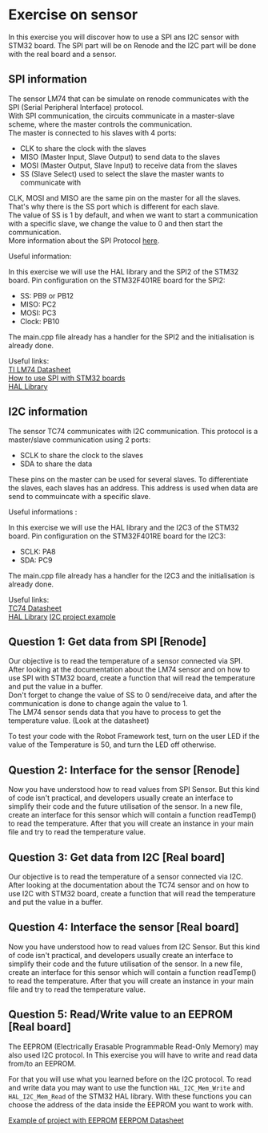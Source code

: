 # Exercise on sensor

In this exercise you will discover how to use a SPI ans I2C sensor with STM32 board.
The SPI part will be on Renode and the I2C part will be done with the real board and a sensor.

## SPI information

The sensor LM74 that can be simulate on renode communicates with the SPI (Serial Peripheral Interface) protocol.  
With SPI communication, the circuits communicate in a master-slave scheme, where the master controls the communication.  
The master is connected to his slaves with 4 ports:

- CLK to share the clock with the slaves
- MISO (Master Input, Slave Output) to send data to the slaves
- MOSI (Master Output, Slave Input) to receive data from the slaves
- SS (Slave Select) used to select the slave the master wants to communicate with

CLK, MOSI and MISO are the same pin on the master for all the slaves.
That's why there is the SS port which is different for each slave.  
The value of SS is 1 by default, and when we want to start a communication with a specific slave, we change the value to 0 and then start the communication.  
More information about the SPI Protocol [here](https://www.circuitbasics.com/basics-of-the-spi-communication-protocol/).

Useful information:  

In this exercise we will use the HAL library and the SPI2 of the STM32 board.
Pin configuration on the STM32F401RE board for the SPI2:

- SS: PB9 or PB12  
- MISO: PC2  
- MOSI: PC3  
- Clock: PB10  

The main.cpp file already has a handler for the SPI2 and the initialisation is already done.

Useful links:  
[TI LM74 Datasheet](https://pdf1.alldatasheet.net/datasheet-pdf/view/9026/NSC/LM74.html)  
[How to use SPI with STM32 boards](https://www.digikey.com/en/maker/projects/getting-started-with-stm32-how-to-use-spi/09eab3dfe74c4d0391aaaa99b0a8ee17)  
[HAL Library](https://www.st.com/resource/en/user_manual/um1725-description-of-stm32f4-hal-and-lowlayer-drivers-stmicroelectronics.pdf)

## I2C information

The sensor TC74 communicates with I2C communication.
This protocol is a master/slave communication using 2 ports:

- SCLK to share the clock to the slaves
- SDA to share the data

These pins on the master can be used for several slaves.
To differentiate the slaves, each slaves has an address.
This address is used when data are send to commuincate with a specific slave.

Useful informations :

In this exercise we will use the HAL library and the I2C3 of the STM32 board.
Pin configuration on the STM32F401RE board for the I2C3:

- SCLK: PA8
- SDA: PC9

The main.cpp file already has a handler for the I2C3 and the initialisation is already done.

Useful links:  
[TC74 Datasheet](https://www.alldatasheet.com/datasheet-pdf/pdf/75085/MICROCHIP/TC74.html)  
[HAL Library](https://www.st.com/resource/en/user_manual/um1725-description-of-stm32f4-hal-and-lowlayer-drivers-stmicroelectronics.pdf)
[I2C project example](https://www.digikey.be/en/maker/projects/getting-started-with-stm32-i2c-example/ba8c2bfef2024654b5dd10012425fa23)  

## Question 1: Get data from SPI [Renode]

Our objective is to read the temperature of a sensor connected via SPI.  
After looking at the documentation about the LM74 sensor and on how to use SPI with STM32 board,
create a function that will read the temperature and put the value in a buffer.  
Don't forget to change the value of SS to 0 send/receive data, and after the communication is done to change again the value to 1.  
The LM74 sensor sends data that you have to process to get the temperature value. (Look at the datasheet)  

To test your code with the Robot Framework test, turn on the user LED if the value of the Temperature is 50, and turn the LED off otherwise.

## Question 2: Interface for the sensor [Renode]

Now you have understood how to read values from SPI Sensor.
But this kind of code isn't practical, and developers usually create an interface to simplify their code and the future utilisation of the sensor.
In a new file, create an interface for this sensor which will contain a function readTemp() to read the temperature.
After that you will create an instance in your main file and try to read the temperature value.  

## Question 3: Get data from I2C [Real board]

Our objective is to read the temperature of a sensor connected via I2C.  
After looking at the documentation about the TC74 sensor and on how to use I2C with STM32 board,
create a function that will read the temperature and put the value in a buffer.  

## Question 4: Interface the sensor [Real board]

Now you have understood how to read values from I2C Sensor.
But this kind of code isn't practical, and developers usually create an interface to simplify their code and the future utilisation of the sensor.
In a new file, create an interface for this sensor which will contain a function readTemp() to read the temperature.
After that you will create an instance in your main file and try to read the temperature value.  

## Question 5: Read/Write value to an EEPROM [Real board]

The EEPROM (Electrically Erasable Programmable Read-Only Memory) may also used I2C protocol.
In This exercise you will have to write and read data from/to an EEPROM.

For that you will use what you learned before on the I2C protocol.
To read and write data you may want to use the function `HAL_I2C_Mem_Write` and `HAL_I2C_Mem_Read` of the STM32 HAL library.
With these functions you can choose the address of the data inside the EEPROM you want to work with.

[Example of project with EEPROM](https://controllerstech.com/eeprom-and-stm32/)
[EERPOM Datasheet](https://docs.rs-online.com/7608/0900766b813214df.pdf)
